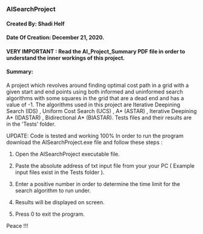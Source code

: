 ### AISearchProject

#### Created By: Shadi Helf

#### Date Of Creation: December 21, 2020.

#### VERY IMPORTANT : Read the AI_Project_Summary PDF file in order to understand the inner workings of this project.

#### Summary:
A project which revolves around finding optimal cost path in a grid with a given start and end points using both informed and uninformed search algorithms with some squares in the grid that are a dead end and has a value of -1. The algorithms used in
this project are Iterative Deepining Search (IDS) , Uniform Cost Search (UCS) , A* (ASTAR) , Iterative Deepining A* (IDASTAR) , Bidirectional A* (BIASTAR).
Tests files and their results are in the 'Tests' folder.

UPDATE: Code is tested and working 100% In order to run the program download the AISearchProject.exe file and follow these steps :

1. Open the AISearchProject executable file.

2. Paste the absolute address of txt input file from your your PC ( Example input files exist in the Tests folder ).

3. Enter a positive number in order to determine the time limit for the search algorithm to run under.

4. Results will be displayed on screen.

5. Press 0 to exit the program.

Peace !!!
